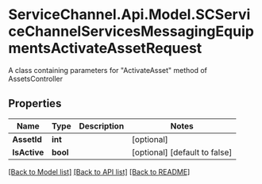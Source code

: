 # ServiceChannel.Api.Model.SCServiceChannelServicesMessagingEquipmentsActivateAssetRequest
A class containing parameters for \"ActivateAsset\" method of AssetsController

## Properties

Name | Type | Description | Notes
------------ | ------------- | ------------- | -------------
**AssetId** | **int** |  | [optional] 
**IsActive** | **bool** |  | [optional] [default to false]

[[Back to Model list]](../README.md#documentation-for-models) [[Back to API list]](../README.md#documentation-for-api-endpoints) [[Back to README]](../README.md)

